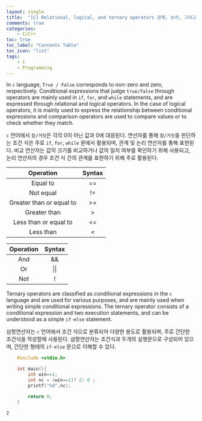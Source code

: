 ```yaml
---
layout: single
title:  "[C] Relational, logical, and ternary operators 관계, 논리, 그리고 삼항연산자"
comments: true
categories:
    - C/C++
toc: true
toc_label: "Contents Table"
toc_icon: "list"
tags: 
    - C
    - Programming
---
```



In `c` language, `True / False` corresponds to non-zero and zero, respectively. Conditional expressions that judge `true/false` through operators are mainly used in `if`, `for`, and `while` statements, and are expressed through relational and logical operators. In the case of logical operators, it is mainly used to express the relationship between conditional expressions and comparison operators are used to compare values or to check whether they match. 


`c` 언어에서 `참/거짓`은 각각 0이 아닌 값과 0에 대응된다. 연산자를 통해 `참/거짓`을 판단하는 조건 식은 주로 `if`, `for`, `while` 문에서 활용되며, 관계 및 논리 연산자를 통해 표현된다. 비교 연산자는 값의 크기를 비교하거나 값의 일치 여부를 확인하기 위해 사용되고, 논리 연산자의 경우 조건 식 간의 관계를 표현하기 위해 주로 활용된다. 



|Operation | Syntax |
|:---:   |:---:   | 
| Equal to | ==    |
| Not equal|  !=     |
| Greater than or equal to  | >= |
| Greater than | >      |
| Less than or equal to  | <=      |
| Less than   |  <       |
 

|Operation | Syntax |
|:---:   |:---:   | 
| And | &&   |
| Or |  \|\|  |
| Not  | ! |


Ternary operators are classified as conditional expressions in the `c` language and are used for various purposes, and are mainly used when writing simple conditional expressions. The ternary operator consists of a conditional expression and two execution statements, and can be understood as a simple `if-else` statement.


삼항연산자는 `c` 언어에서 조건 식으로 분류되어 다양한 용도로 활용되며, 주로 간단한 조건식을 작성할때 사용된다. 삼항연산자는 조건식과 두개의 실행문으로 구성되어 있으며, 간단한 형태의 `if-else` 문으로 이해할 수 있다. 




```c
    #include <stdio.h>

    int main(){
        int win==1;
        int nc = (win==1)? 2: 0 ;
        printf("%d",nc);

        return 0;
    }


```

```
2
```